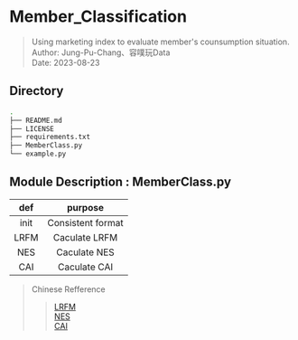# Member_Classification
> Using marketing index to evaluate member's counsumption situation.  
> Author: Jung-Pu-Chang、容噗玩Data  
> Date: 2023-08-23 

## Directory

```bash
.
├── README.md
├── LICENSE
├── requirements.txt
├── MemberClass.py
└── example.py
```

## Module Description : MemberClass.py
| def  | purpose |
|:------:|:-------:|
| init | Consistent format | 
| LRFM | Caculate LRFM     | 
| NES  | Caculate NES      |
| CAI  | Caculate CAI      |

> Chinese Refference 
>> [LRFM](https://tpl.ncl.edu.tw/NclService/pdfdownload?filePath=lV8OirTfsslWcCxIpLbUfqNJzW0J_5fY1AiPKrbU3_wbb2K0Ts9M4JxzFjBu1X1A&imgType=Bn5sH4BGpJw=&key=aAlnA0ah-t7Oq36Cwm4PtTrdg8Lw2BhvkLlDtTfcMr8eVVU9OyINO4qBZJhLTxWd&xmlId=0006815221)  
>> [NES](https://vocus.cc/article/5dce1d50fd8978000159e446)  
>> [CAI](https://ezorderly.com/blog/2020/08/31/CAI/)
